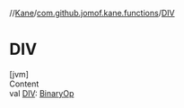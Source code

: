 //[Kane](../index.md)/[com.github.jomof.kane.functions](index.md)/[DIV](-d-i-v.md)



# DIV  
[jvm]  
Content  
val [DIV](-d-i-v.md): [BinaryOp](../com.github.jomof.kane.impl/-binary-op/index.md)  



